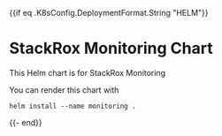 {{if eq .K8sConfig.DeploymentFormat.String "HELM"}}
# StackRox Monitoring Chart

This Helm chart is for StackRox Monitoring

You can render this chart with
```
helm install --name monitoring .
```
{{- end}}